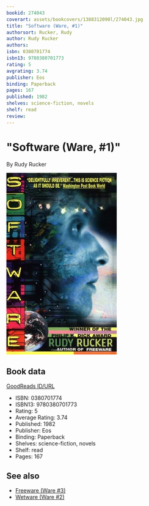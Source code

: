 ```yaml
---
bookid: 274043
coverart: assets/bookcovers/1388312090l/274043.jpg
title: "Software (Ware, #1)"
authorsort: Rucker, Rudy
author: Rudy Rucker
authors: 
isbn: 0380701774
isbn13: 9780380701773
rating: 5
avgrating: 3.74
publisher: Eos
binding: Paperback
pages: 167
published: 1982
shelves: science-fiction, novels
shelf: read
review: 
---
```


# "Software (Ware, #1)"

By Rudy Rucker

![](../../assets/bookcovers/1388312090l/274043.jpg)

## Book data

[GoodReads ID/URL](https://www.goodreads.com/book/show/274043)

- ISBN: 0380701774
- ISBN13: 9780380701773
- Rating: 5
- Average Rating: 3.74
- Published: 1982
- Publisher: Eos
- Binding: Paperback
- Shelves: science-fiction, novels
- Shelf: read
- Pages: 167


## See also

- [Freeware (Ware #3)](Freeware_Ware_3.md)
- [Wetware (Ware #2)](Wetware_Ware_2.md)
